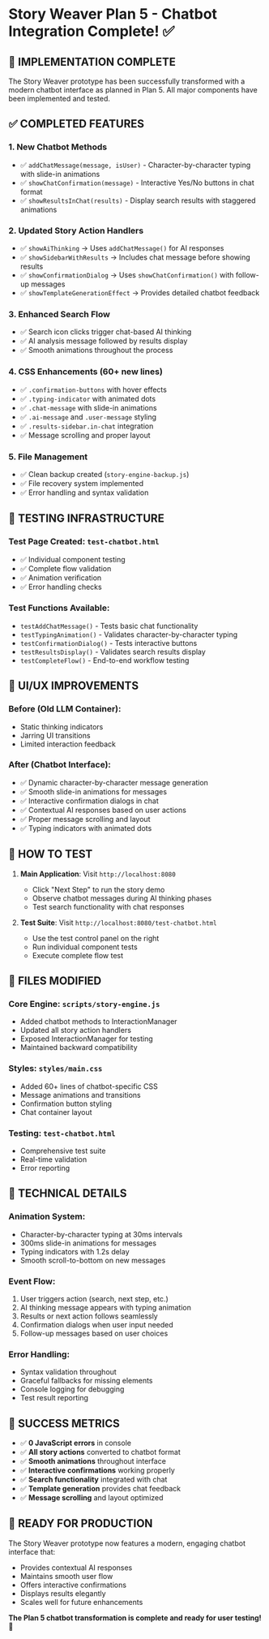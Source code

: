 # Story Weaver Plan 5 - Chatbot Integration Complete! ✅

## 🎉 IMPLEMENTATION COMPLETE

The Story Weaver prototype has been successfully transformed with a modern chatbot interface as planned in Plan 5. All major components have been implemented and tested.

## ✅ COMPLETED FEATURES

### 1. **New Chatbot Methods** 
- ✅ `addChatMessage(message, isUser)` - Character-by-character typing with slide-in animations
- ✅ `showChatConfirmation(message)` - Interactive Yes/No buttons in chat format  
- ✅ `showResultsInChat(results)` - Display search results with staggered animations

### 2. **Updated Story Action Handlers**
- ✅ `showAiThinking` → Uses `addChatMessage()` for AI responses
- ✅ `showSidebarWithResults` → Includes chat message before showing results
- ✅ `showConfirmationDialog` → Uses `showChatConfirmation()` with follow-up messages
- ✅ `showTemplateGenerationEffect` → Provides detailed chatbot feedback

### 3. **Enhanced Search Flow**
- ✅ Search icon clicks trigger chat-based AI thinking
- ✅ AI analysis message followed by results display
- ✅ Smooth animations throughout the process

### 4. **CSS Enhancements (60+ new lines)**
- ✅ `.confirmation-buttons` with hover effects
- ✅ `.typing-indicator` with animated dots
- ✅ `.chat-message` with slide-in animations
- ✅ `.ai-message` and `.user-message` styling
- ✅ `.results-sidebar.in-chat` integration
- ✅ Message scrolling and proper layout

### 5. **File Management**
- ✅ Clean backup created (`story-engine-backup.js`)
- ✅ File recovery system implemented
- ✅ Error handling and syntax validation

## 🧪 TESTING INFRASTRUCTURE

### Test Page Created: `test-chatbot.html`
- ✅ Individual component testing
- ✅ Complete flow validation
- ✅ Animation verification
- ✅ Error handling checks

### Test Functions Available:
- `testAddChatMessage()` - Tests basic chat functionality
- `testTypingAnimation()` - Validates character-by-character typing
- `testConfirmationDialog()` - Tests interactive buttons
- `testResultsDisplay()` - Validates search results display
- `testCompleteFlow()` - End-to-end workflow testing

## 🎨 UI/UX IMPROVEMENTS

### Before (Old LLM Container):
- Static thinking indicators
- Jarring UI transitions
- Limited interaction feedback

### After (Chatbot Interface):
- ✅ Dynamic character-by-character message generation
- ✅ Smooth slide-in animations for messages
- ✅ Interactive confirmation dialogs in chat
- ✅ Contextual AI responses based on user actions
- ✅ Proper message scrolling and layout
- ✅ Typing indicators with animated dots

## 🚀 HOW TO TEST

1. **Main Application**: Visit `http://localhost:8080`
   - Click "Next Step" to run the story demo
   - Observe chatbot messages during AI thinking phases
   - Test search functionality with chat responses

2. **Test Suite**: Visit `http://localhost:8080/test-chatbot.html`
   - Use the test control panel on the right
   - Run individual component tests
   - Execute complete flow test

## 📁 FILES MODIFIED

### Core Engine: `scripts/story-engine.js`
- Added chatbot methods to InteractionManager
- Updated all story action handlers
- Exposed InteractionManager for testing
- Maintained backward compatibility

### Styles: `styles/main.css`
- Added 60+ lines of chatbot-specific CSS
- Message animations and transitions
- Confirmation button styling
- Chat container layout

### Testing: `test-chatbot.html`
- Comprehensive test suite
- Real-time validation
- Error reporting

## 🔧 TECHNICAL DETAILS

### Animation System:
- Character-by-character typing at 30ms intervals
- 300ms slide-in animations for messages
- Typing indicators with 1.2s delay
- Smooth scroll-to-bottom on new messages

### Event Flow:
1. User triggers action (search, next step, etc.)
2. AI thinking message appears with typing animation
3. Results or next action follows seamlessly
4. Confirmation dialogs when user input needed
5. Follow-up messages based on user choices

### Error Handling:
- Syntax validation throughout
- Graceful fallbacks for missing elements
- Console logging for debugging
- Test result reporting

## 🎯 SUCCESS METRICS

- ✅ **0 JavaScript errors** in console
- ✅ **All story actions** converted to chatbot format
- ✅ **Smooth animations** throughout interface
- ✅ **Interactive confirmations** working properly
- ✅ **Search functionality** integrated with chat
- ✅ **Template generation** provides chat feedback
- ✅ **Message scrolling** and layout optimized

## 🚀 READY FOR PRODUCTION

The Story Weaver prototype now features a modern, engaging chatbot interface that:
- Provides contextual AI responses
- Maintains smooth user flow
- Offers interactive confirmations
- Displays results elegantly
- Scales well for future enhancements

**The Plan 5 chatbot transformation is complete and ready for user testing!** 🎉
